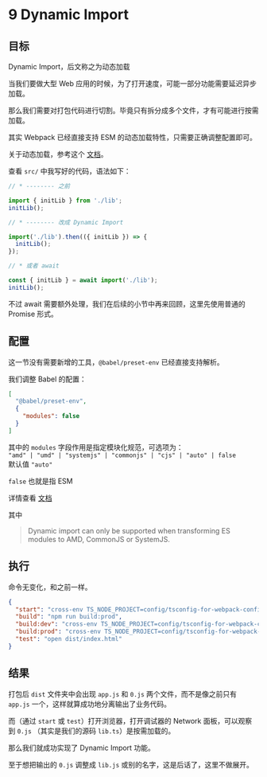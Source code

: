 # 9 Dynamic Import

## 目标

Dynamic Import，后文称之为动态加载

当我们要做大型 Web 应用的时候，为了打开速度，可能一部分功能需要延迟异步加载。

那么我们需要对打包代码进行切割。毕竟只有拆分成多个文件，才有可能进行按需加载。

其实 Webpack 已经直接支持 ESM 的动态加载特性，只需要正确调整配置即可。

关于动态加载，参考这个 [文档](https://developer.mozilla.org/zh-CN/docs/Web/JavaScript/Reference/Statements/import#%E5%8A%A8%E6%80%81import)。

查看 `src/` 中我写好的代码，语法如下：

```js
// * -------- 之前

import { initLib } from './lib';
initLib();

// * -------- 改成 Dynamic Import

import('./lib').then(({ initLib }) => {
  initLib();
});

// * 或者 await

const { initLib } = await import('./lib');
initLib();
```

不过 await 需要额外处理，我们在后续的小节中再来回顾，这里先使用普通的 Promise 形式。

## 配置

这一节没有需要新增的工具，`@babel/preset-env` 已经直接支持解析。

我们调整 Babel 的配置：

```json
[
  "@babel/preset-env",
  {
    "modules": false
  }
]
```

其中的 `modules` 字段作用是指定模块化规范，可选项为：  
`"amd" | "umd" | "systemjs" | "commonjs" | "cjs" | "auto" | false`  
默认值 `"auto"`

`false` 也就是指 ESM

详情查看 [文档](https://babeljs.io/docs/en/babel-preset-env#modules)

其中

> Dynamic import can only be supported when transforming ES modules to AMD, CommonJS or SystemJS.

## 执行

命令无变化，和之前一样。

```json
{
  "start": "cross-env TS_NODE_PROJECT=config/tsconfig-for-webpack-config.json webpack-dev-server --open --config=config/webpack/webpack.server.ts",
  "build": "npm run build:prod",
  "build:dev": "cross-env TS_NODE_PROJECT=config/tsconfig-for-webpack-config.json webpack --config=config/webpack/webpack.dev.ts",
  "build:prod": "cross-env TS_NODE_PROJECT=config/tsconfig-for-webpack-config.json webpack --config=config/webpack/webpack.prod.ts",
  "test": "open dist/index.html"
}
```

## 结果

打包后 `dist` 文件夹中会出现 `app.js` 和 `0.js` 两个文件，而不是像之前只有 `app.js` 一个，这样就算成功地分离输出了业务代码。

而（通过 `start` 或 `test`）打开浏览器，打开调试器的 Network 面板，可以观察到 `0.js` （其实是我们的源码 `lib.ts`）是按需加载的。

那么我们就成功实现了 Dynamic Import 功能。

至于想把输出的 `0.js` 调整成 `lib.js` 或别的名字，这是后话了，这里不做展开。
